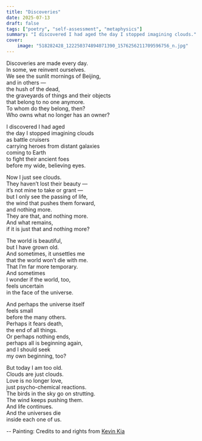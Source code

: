 ```yaml
---
title: "Discoveries"
date: 2025-07-13
draft: false
tags: ["poetry", "self-assessment", "metaphysics"]
summary: "I discovered I had aged the day I stopped imagining clouds."
cover:
    image: "518282428_122250374894071390_1576256211709596756_n.jpg"
---
```


Discoveries are made every day.<br>
In some, we reinvent ourselves.<br>
We see the sunlit mornings of Beijing,<br>
and in others —<br>
the hush of the dead,<br>
the graveyards of things and their objects<br>
that belong to no one anymore.<br>
To whom do they belong, then?<br>
Who owns what no longer has an owner?<br>

I discovered I had aged<br>
the day I stopped imagining clouds<br>
as battle cruisers<br>
carrying heroes from distant galaxies<br>
coming to Earth<br>
to fight their ancient foes<br>
before my wide, believing eyes.<br>

Now I just see clouds.<br>
They haven’t lost their beauty —<br>
it’s not mine to take or grant —<br>
but I only see the passing of life,<br>
the wind that pushes them forward,<br>
and nothing more.<br>
They are that, and nothing more.<br>
And what remains,<br>
if it is just that and nothing more?<br>

The world is beautiful,<br>
but I have grown old.<br>
And sometimes, it unsettles me<br>
that the world won’t die with me.<br>
That I’m far more temporary.<br>
And sometimes<br>
I wonder if the world, too,<br>
feels uncertain<br>
in the face of the universe.<br>

And perhaps the universe itself<br>
feels small<br>
before the many others.<br>
Perhaps it fears death,<br>
the end of all things.<br>
Or perhaps nothing ends,<br>
perhaps all is beginning again,<br>
and I should seek<br>
my own beginning, too?<br>

But today I am too old.<br>
Clouds are just clouds.<br>
Love is no longer love,<br>
just psycho-chemical reactions.<br>
The birds in the sky go on strutting.<br>
The wind keeps pushing them.<br>
And life continues.<br>
And the universes die<br>
inside each one of us.<br>

--
Painting: Credits to and rights from [Kevin Kia](https://artacademi.com/pages/kevin-kia)